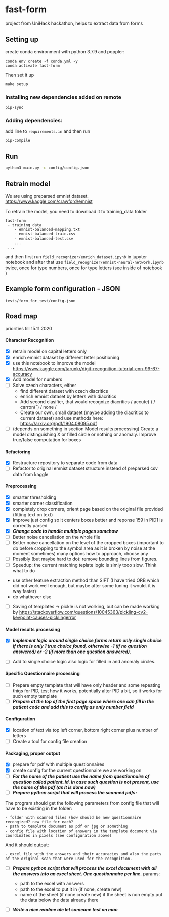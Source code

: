 # fast-form
project from UniHack hackathon, helps to extract data from forms

## Setting up
create conda environment with python 3.7.9 and poppler:
```
conda env create -f conda.yml -y
conda activate fast-form
```

Then set it up

```
make setup
```
### Installing new dependencies added on remote

```
pip-sync
```

### Adding dependencies:

add line to `requirements.in` and then run
```
pip-compile
```

## Run
```bash
python3 main.py -c config/config.json
``` 

## Retrain model
We are using preparsed emnist dataset.
https://www.kaggle.com/crawford/emnist

To retrain the model, you need to download it to training_data folder 
```text
fast-form
 - training_data
    - emnist-balanced-mapping.txt
    - emnist-balanced-train.csv
    - emnist-balanced-test.csv
    ...
 ...
```

and then first run `field_recognizer/enrich_dataset.ipynb` in jupyter notebook and after that use
 `field_recognizer/emnist-neural-network.ipynb` twice, once for type numbers, once for type letters 
 (see inside of notebook )

## Example form configuration - JSON
```
tests/form_for_test/config.json
```

## Road map

priorities till 15.11.2020 


#### Character Recognition
 * [x] retrain model on capital letters only
 * [x] enrich emnist dataset by different letter positioning
 * [x] use this notebook to improve the model https://www.kaggle.com/tarunkr/digit-recognition-tutorial-cnn-99-67-accuracy
 * [x] Add model for numbers
 * [ ] Solve czech characters, either
   * find different dataset with czech diacritics
   * enrich emnist dataset by letters with diacritics 
   * Add second clasifier, that would recognize diacritics  / accute(') / carron(ˇ) / none  / 
   * Create our own, small dataset (maybe adding the diacritics to current dataset)
    and use methods here: https://arxiv.org/pdf/1904.08095.pdf
 * [ ] (depends on something in section Model results processing) Create a model distinguishing X or filled circle or nothing or anomaly.
  Improve true/false computation for boxes

#### Refactoring
 * [x] Restructure repository to separate code from data
 * [ ] Refactor to original emnist dataset structure instead of preparsed csv data from kaggle

#### Preprocessing
 * [x] smarter thresholding
 * [x] smarter corner classification
 * [x] completely drop corners, orient page based on the original file provided (fitting text on text)
 * [x] Improve just config so it centers boxes better and reponse 159 in PID1 is correctly parsed
 * [x] ***Change code to handle multiple pages somehow***
 * [ ] Better noise cancellation on the whole file
 * [ ] Better noise cancellation on the level of the cropped boxes (important to do before cropping to the symbol area as it is broken by noise at the moment sometimes)
  many options how to approach, choose any
 * [ ] Possibly (but maybe hard to do): remove bounding lines from figures.
 * [ ] Speedup: the current matching teplate logic is simly tooo slow. Think what to do
 - use other feature extraction method than SIFT (I have tried ORB which did not work well enough, but maybe after some tuning it would. it is way faster)
 - do whathever else
 * [ ] Saving of templates -> pickle is not working, but can be made working by 
 https://stackoverflow.com/questions/10045363/pickling-cv2-keypoint-causes-picklingerror

#### Model results processing

 * [x] ***Implement logic around single choice forms return only single choice if there is only 1 true choice found, otherwise -1 (if no question answered) or -2 (if more than one question answered).***
 * [ ] Add to single choice logic also logic for filled in and anomaly circles. 


#### Specific Questionnaire processing
 * [ ] Prepare empty template that will have only header and some repeating thigs for PID, test how it works, potentially alter
 PID a bit, so it works for such empty template
* [ ] ***Prepare at the top of the first page space where one can fill in the patient code and add this to config as only number field***
 
#### Configuration
 * [x] location of text via top left corner, bottom right corner plus number of letters
 * [ ] Create a tool for config file creation
    
#### Packaging, proper output
* [x] prepare for pdf with multiple questionnaires
* [x] create config for the current questionnaire we are working on
* [ ] ***For the name of the patient use the name from questionnaire of question called patient_id. In case such question is not present, use the name of the pdf (as it is done now)***
* [ ] ***Prepare python script that will process the scanned pdfs:***

The program should get the following parameters from config file that will have to be existing in the folder:

    - folder with scanned files (how should be new questionnaire recongized? new file for each?
    - path to template document as pdf or jpg or something
    - config file with location of answers in the template document via coordinates in pixels (see configuration above)

And it should output:

    - excel file with the answers and their accuracies and also the parts of the original scan that were used for the recognition. 
    
* [ ] ***Prepare python script that will process the excel document with all the answers into an excel sheet. One questionnaire per line.*** 
params:
    - path to the excel with answers
    - path to the excel to put it in (if none, create new)
    - name of the sheet (if none create new)
if the sheet is non empty put the data below the data already there 

* [ ] ***Write a nice readme ale let someone test on mac***